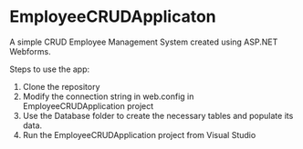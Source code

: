 # EmployeeCRUDApplicaton
A simple CRUD Employee Management System created using ASP.NET Webforms.

Steps to use the app:
1) Clone the repository
2) Modify the connection string in web.config in EmployeeCRUDApplication project
3) Use the Database folder to create the necessary tables and populate its data.
4) Run the EmployeeCRUDApplication project from Visual Studio
